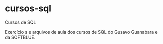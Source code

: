 # cursos-sql
Cursos de SQL

Exercício s e arquivos de aula dos cursos de SQL do Gusavo Guanabara e da SOFTBLUE.
